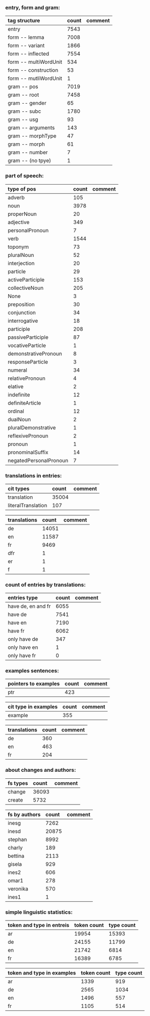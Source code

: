 
### entry, form and gram:

|     tag structure     | count | comment |
|:----------------------|:------|:--------|
|         entry         |  7543 |         |
|     form -- lemma     |  7008 |         |
|    form -- variant    |  1866 |         |
|   form -- inflected   |  7554 |         |
| form -- multiWordUnit |  534  |         |
|  form -- construction |   53  |         |
| form -- mutliWordUnit |   1   |         |
| gram -- pos           | 7019  |         |
| gram -- root          | 7458  |         |
| gram -- gender        | 65    |         |
| gram -- subc          | 1780  |         |
| gram -- usg           | 93    |         |
| gram -- arguments     | 143   |         |
| gram -- morphType     | 47    |         |
| gram -- morph         | 61    |         |
| gram -- number        | 7     |         |
| gram -- (no tpye)     | 1     |         |

### part of speech:

|     type of pos       | count | comment |
|:----------------------|:------|:--------|
| adverb                | 105   |         |
| noun                  | 3978  |         |
| properNoun            | 20    |         |
| adjective             | 349   |         |
| personalPronoun       | 7     |         |
| verb                  | 1544  |         |
| toponym               | 73    |         |
| pluralNoun            | 52    |         |
| interjection          | 20    |         |
| particle              | 29    |         |
| activeParticiple      | 153   |         |
| collectiveNoun        | 205   |         |
| None                  | 3     |         |
| preposition           | 30    |         |
| conjunction           | 34    |         |
| interrogative         | 18    |         |
| participle            | 208   |         |
| passiveParticiple     | 87    |         |
| vocativeParticle      | 1     |         |
| demonstrativePronoun  | 8     |         |
| responseParticle      | 3     |         |
| numeral               | 34    |         |
| relativePronoun       | 4     |         |
| elative               | 2     |         |
| indefinite            | 12    |         |
| definiteArticle       | 1     |         |
| ordinal               | 12    |         |
| dualNoun              | 2     |         |
| pluralDemonstrative   | 1     |         |
| reflexivePronoun      | 2     |         |
| pronoun               | 1     |         |
| pronominalSuffix      | 14    |         |
| negatedPersonalPronoun| 7     |         |

### translations in entries:

|     cit types         | count | comment |
|:----------------------|:------|:--------|
| translation           | 35004 |         |
| literalTranslation    | 107   |         |

|     translations      | count | comment |
|:----------------------|:------|:--------|
| de                    | 14051 |         |
| en                    | 11587 |         |
| fr                    | 9469  |         |
| dfr                   | 1     |         |
| er                    | 1     |         |
| f                     | 1     |         |

### count of entries by translations:

|     entries type      | count | comment |
|:----------------------|:------|:--------|
| have de, en and fr    | 6055  |         |
| have de               | 7541  |         |
| have en               | 7190  |         |
| have fr               | 6062  |         |
| only have de          | 347   |         |
| only have en          | 1     |         |
| only have fr          | 0     |         |


### examples sentences: 

| pointers to examples  | count | comment |
|:----------------------|:------|:--------|
| ptr                   | 423   |         |

| cit type in examples  | count | comment |
|:----------------------|:------|:--------|
| example               | 355   |         |

|     translations      | count | comment |
|:----------------------|:------|:--------|
| de                    | 360   |         |
| en                    | 463   |         |
| fr                    | 204   |         |

### about changes and authors:

|     fs types          | count | comment |
|:----------------------|:------|:--------|
| change                | 36093 |         |
| create                | 5732  |         |

| fs by authors         | count | comment |
|:----------------------|:------|:--------|
| inesg                 | 7262  |         |
| inesd                 | 20875 |         |
| stephan               | 8992  |         |
| charly                | 189   |         |
| bettina               | 2113  |         |
| gisela                | 929   |         |
| ines2                 | 606   |         |
| omar1                 | 278   |         |
| veronika              | 570   |         |
| ines1                 | 1     |         |

### simple linguistic statistics:

| token and type in entreis | token count | type count  |
|:--------------------------|:------------|:------------|
| ar                        | 19954       | 15393       |
| de                        | 24155       | 11799       |
| en                        | 21742       | 6814        |
| fr                        | 16389       | 6785        |

| token and type in examples| token count | type count  |
|:--------------------------|:------------|:------------|
| ar                        | 1339        | 919         |
| de                        | 2565        | 1034        |
| en                        | 1496        | 557         |
| fr                        | 1105        | 514         |
